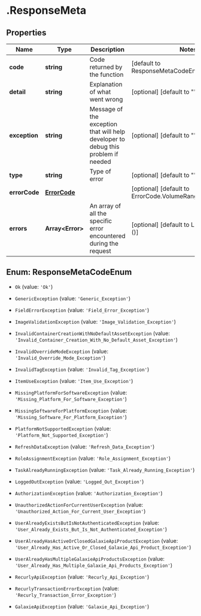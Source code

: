 # .ResponseMeta

## Properties

|Name | Type | Description | Notes|
|------------ | ------------- | ------------- | -------------|
|**code** | **string** | Code returned by the function | [default to ResponseMetaCodeEnum.Ok]|
|**detail** | **string** | Explanation of what went wrong | [optional] [default to &quot;&quot;]|
|**exception** | **string** | Message of the exception that will help developer to debug this problem if needed | [optional] [default to &quot;&quot;]|
|**type** | **string** | Type of error | [optional] [default to &quot;&quot;]|
|**errorCode** | [**ErrorCode**](ErrorCode.md) |  | [optional] [default to ErrorCode.VolumeRangeAtLowestValue]|
|**errors** | **Array&lt;Error&gt;** | An array of all the specific error encountered during the request | [optional] [default to List&lt;ErrorRecord&gt;()]|


## Enum: ResponseMetaCodeEnum


* `Ok` (value: `'Ok'`)

* `GenericException` (value: `'Generic_Exception'`)

* `FieldErrorException` (value: `'Field_Error_Exception'`)

* `ImageValidationException` (value: `'Image_Validation_Exception'`)

* `InvalidContainerCreationWithNoDefaultAssetException` (value: `'Invalid_Container_Creation_With_No_Default_Asset_Exception'`)

* `InvalidOverrideModeException` (value: `'Invalid_Override_Mode_Exception'`)

* `InvalidTagException` (value: `'Invalid_Tag_Exception'`)

* `ItemUseException` (value: `'Item_Use_Exception'`)

* `MissingPlatformForSoftwareException` (value: `'Missing_Platform_For_Software_Exception'`)

* `MissingSoftwareForPlatformException` (value: `'Missing_Software_For_Platform_Exception'`)

* `PlatformNotSupportedException` (value: `'Platform_Not_Supported_Exception'`)

* `RefreshDataException` (value: `'Refresh_Data_Exception'`)

* `RoleAssignmentException` (value: `'Role_Assignment_Exception'`)

* `TaskAlreadyRunningException` (value: `'Task_Already_Running_Exception'`)

* `LoggedOutException` (value: `'Logged_Out_Exception'`)

* `AuthorizationException` (value: `'Authorization_Exception'`)

* `UnauthorizedActionForCurrentUserException` (value: `'Unauthorized_Action_For_Current_User_Exception'`)

* `UserAlreadyExistsButIsNotAuthenticatedException` (value: `'User_Already_Exists_But_Is_Not_Authenticated_Exception'`)

* `UserAlreadyHasActiveOrClosedGalaxieApiProductException` (value: `'User_Already_Has_Active_Or_Closed_Galaxie_Api_Product_Exception'`)

* `UserAlreadyHasMultipleGalaxieApiProductsException` (value: `'User_Already_Has_Multiple_Galaxie_Api_Products_Exception'`)

* `RecurlyApiException` (value: `'Recurly_Api_Exception'`)

* `RecurlyTransactionErrorException` (value: `'Recurly_Transaction_Error_Exception'`)

* `GalaxieApiException` (value: `'Galaxie_Api_Exception'`)




